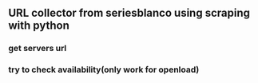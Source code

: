## URL collector from seriesblanco using scraping with python

### get servers url
### try to check availability(only work for openload)

